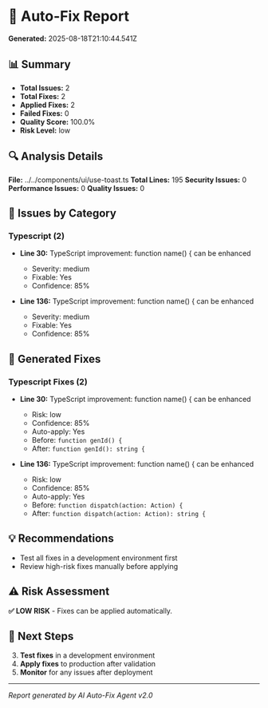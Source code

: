 # 🔧 Auto-Fix Report

**Generated:** 2025-08-18T21:10:44.541Z

## 📊 Summary

- **Total Issues:** 2
- **Total Fixes:** 2
- **Applied Fixes:** 2
- **Failed Fixes:** 0
- **Quality Score:** 100.0%
- **Risk Level:** low

## 🔍 Analysis Details

**File:** ../../components/ui/use-toast.ts
**Total Lines:** 195
**Security Issues:** 0
**Performance Issues:** 0
**Quality Issues:** 0

## 🚨 Issues by Category

### Typescript (2)

- **Line 30:** TypeScript improvement: function name() { can be enhanced
  - Severity: medium
  - Fixable: Yes
  - Confidence: 85%

- **Line 136:** TypeScript improvement: function name() { can be enhanced
  - Severity: medium
  - Fixable: Yes
  - Confidence: 85%

## 🔧 Generated Fixes

### Typescript Fixes (2)

- **Line 30:** TypeScript improvement: function name() { can be enhanced
  - Risk: low
  - Confidence: 85%
  - Auto-apply: Yes
  - Before: `function genId() {`
  - After: `function genId(): string {`

- **Line 136:** TypeScript improvement: function name() { can be enhanced
  - Risk: low
  - Confidence: 85%
  - Auto-apply: Yes
  - Before: `function dispatch(action: Action) {`
  - After: `function dispatch(action: Action): string {`

## 💡 Recommendations

- Test all fixes in a development environment first
- Review high-risk fixes manually before applying

## ⚠️ Risk Assessment

**✅ LOW RISK** - Fixes can be applied automatically.

## 🚀 Next Steps

3. **Test fixes** in a development environment
4. **Apply fixes** to production after validation
5. **Monitor** for any issues after deployment

---
*Report generated by AI Auto-Fix Agent v2.0*